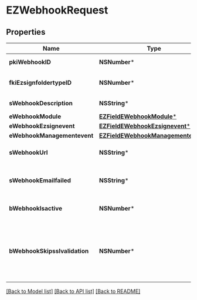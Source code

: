 # EZWebhookRequest

## Properties
Name | Type | Description | Notes
------------ | ------------- | ------------- | -------------
**pkiWebhookID** | **NSNumber*** | The unique ID of the Webhook | [optional] 
**fkiEzsignfoldertypeID** | **NSNumber*** | The unique ID of the Ezsignfoldertype. | [optional] 
**sWebhookDescription** | **NSString*** | The description of the Webhook | 
**eWebhookModule** | [**EZFieldEWebhookModule***](EZFieldEWebhookModule.md) |  | 
**eWebhookEzsignevent** | [**EZFieldEWebhookEzsignevent***](EZFieldEWebhookEzsignevent.md) |  | [optional] 
**eWebhookManagementevent** | [**EZFieldEWebhookManagementevent***](EZFieldEWebhookManagementevent.md) |  | [optional] 
**sWebhookUrl** | **NSString*** | The URL of the Webhook callback | 
**sWebhookEmailfailed** | **NSString*** | The email that will receive the Webhook in case all attempts fail | 
**bWebhookIsactive** | **NSNumber*** | Whether the Webhook is active or not | 
**bWebhookSkipsslvalidation** | **NSNumber*** | Wheter the server&#39;s SSL certificate should be validated or not. Not recommended to skip for production use | 

[[Back to Model list]](../README.md#documentation-for-models) [[Back to API list]](../README.md#documentation-for-api-endpoints) [[Back to README]](../README.md)


